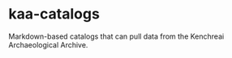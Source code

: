 # kaa-catalogs
Markdown-based catalogs that can pull data from the Kenchreai Archaeological Archive.
